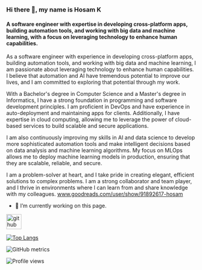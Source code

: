 ### Hi there 👋, my name is Hosam K 
#### A software engineer with expertise in developing cross-platform apps, building automation tools, and working with big data and machine learning, with a focus on leveraging technology to enhance human capabilities.
As a software engineer with experience in developing cross-platform apps, building automation tools, and working with big data and machine learning, I am passionate about leveraging technology to enhance human capabilities. I believe that automation and AI have tremendous potential to improve our lives, and I am committed to exploring that potential through my work.

With a Bachelor's degree in Computer Science and a Master's degree in Informatics, I have a strong foundation in programming and software development principles. I am proficient in DevOps and have experience in auto-deployment and maintaining apps for clients. Additionally, I have expertise in cloud computing, allowing me to leverage the power of cloud-based services to build scalable and secure applications.

I am also continuously improving my skills in AI and data science to develop more sophisticated automation tools and make intelligent decisions based on data analysis and machine learning algorithms. My focus on MLOps allows me to deploy machine learning models in production, ensuring that they are scalable, reliable, and secure.

I am a problem-solver at heart, and I take pride in creating elegant, efficient solutions to complex problems. I am a strong collaborator and team player, and I thrive in environments where I can learn from and share knowledge with my colleagues.
www.goodreads.com/user/show/91892617-hosam


- 🔭 I’m currently working on this page. 


[<img src='https://cdn.jsdelivr.net/npm/simple-icons@3.0.1/icons/github.svg' alt='github' height='40'>](https://github.com/HosamKsbaa)  

[![Top Langs](https://github-readme-stats.vercel.app/api/top-langs/?username=HosamKsbaa)](https://github.com/anuraghazra/github-readme-stats)

![GitHub metrics](https://metrics.lecoq.io/HosamKsbaa)  

![Profile views](https://gpvc.arturio.dev/HosamKsbaa)  
